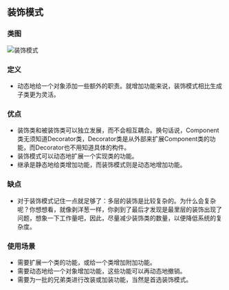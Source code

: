 ## 装饰模式

### 类图

![装饰模式](http://image.leeyom.top/blog/20200808161039.png)

### 定义

- 动态地给一个对象添加一些额外的职责。就增加功能来说，装饰模式相比生成子类更为灵活。

### 优点

- 装饰类和被装饰类可以独立发展，而不会相互耦合。换句话说，Component类无须知道Decorator类，Decorator类是从外部来扩展Component类的功能，而Decorator也不用知道具体的构件。
- 装饰模式可以动态地扩展一个实现类的功能。
- 继承是静态地给类增加功能，而装饰模式则是动态地增加功能。

### 缺点

- 对于装饰模式记住一点就足够了：多层的装饰是比较复杂的。为什么会复杂呢？你想想看，就像剥洋葱一样，你剥到了最后才发现是最里层的装饰出现了问题，想象一下工作量吧，因此，尽量减少装饰类的数量，以便降低系统的复杂度。

### 使用场景

- 需要扩展一个类的功能，或给一个类增加附加功能。
- 需要动态地给一个对象增加功能，这些功能可以再动态地撤销。
- 需要为一批的兄弟类进行改装或加装功能，当然是首选装饰模式。